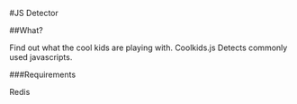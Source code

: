 #JS Detector

##What?

Find out what the cool kids are playing with.  Coolkids.js Detects commonly used javascripts.

###Requirements

Redis
